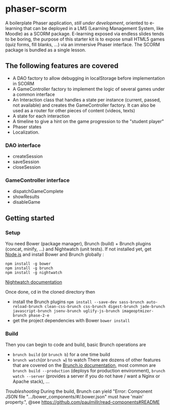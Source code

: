 # phaser-scorm

A boilerplate Phaser application, *still under development*, oriented to e-learning that can be deployed in a LMS (Learning Management System, like Moodle) as a SCORM package.
E-learning exposed via endless slides tends to be boring, the purpose of this starter kit is to expose small HTML5 games (quiz forms, fill blanks, ...) via an immersive Phaser interface. The SCORM package is bundled as a single lesson.

## The following features are covered
* A DAO factory to allow debugging in localStorage before implementation in SCORM 
* A GameController factory to implement the logic of several games under a common interface
* An Interaction class that handles a state per instance (current, passed, not available) and creates the GameController factory. It can also be used as a router for other pieces of content (videos, texts)
* A state for each interaction 
* A timeline to give a hint on the game progression to the "student player"
* Phaser states
* Localization.

### DAO interface
* createSession
* saveSession
* closeSession

### GameController interface
* dispatchGameComplete
* showResults
* disableGame
 
## Getting started

### Setup
You need Bower (package manager), Brunch (build) + Brunch plugins (concat, minify, ...) and Nightwatch (unit tests).
If not installed yet, get [Node.js](https://nodejs.org/en/download/) and install Bower and Brunch globally :
```
npm install -g bower
npm install -g brunch
npm install -g nightwatch
````
[Nightwatch documentation](https://github.com/hayesmaker/phase-2-e)

Once done, cd in the cloned directory then
* install the Brunch plugins 
```npm install --save-dev sass-brunch auto-reload-brunch clean-css-brunch css-brunch digest-brunch jade-brunch javascript-brunch jsenv-brunch uglify-js-brunch imageoptmizer-brunch phase-2-e```
* get the project dependencies with Bower
```bower install```

### Build
Then you can begin to code and build, basic Brunch operations are 
* `brunch build` (or `brunch b`) for a one time build
* `brunch watch`(or `brunch w`) to watch
There are dozens of other features that are covered on the [Brunch.io documentation](https://github.com/brunch/brunch/tree/master/docs), most common are `brunch build --production` (deploys for production environment), `brunch watch --server` (provides a server if you do not have / want a Nginx or Apache stack), ...

*Troubleshooting*
During the build, Brunch can yield "Error: Component JSON file ".../bower_components/#/.bower.json" 
must have 'main' property.", @see https://github.com/paulmillr/read-components#README
